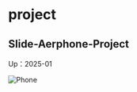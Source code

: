 # project

## Slide-Aerphone-Project

Up：2025-01

![Phone](https://github.com/wellingtondanrley/Slide-Aerphone-Project/Screen.png)
